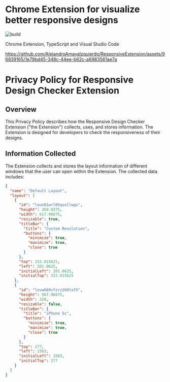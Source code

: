 # Chrome Extension for visualize better responsive designs

![build](https://github.com/chibat/chrome-extension-typescript-starter/workflows/build/badge.svg)

Chrome Extension, TypeScript and Visual Studio Code



https://github.com/AlejandroAmayaIzquierdo/ResponsiveExtension/assets/96839165/1e79bd45-348c-44ee-b62c-a6983561ae7a




# Privacy Policy for Responsive Design Checker Extension

## Overview

This Privacy Policy describes how the Responsive Design Checker Extension ("the Extension") collects, uses, and stores information. The Extension is designed for developers to check the responsiveness of their designs.

## Information Collected

The Extension collects and stores the layout information of different windows that the user can open within the Extension. The collected data includes:

```json
{
  "name": "Default Layout",
  "layout": [
    {
      "id": "loun81wrl85quxllwgs",
      "height": 360.9375,
      "width": 617.96875,
      "resizable": true,
      "titleBar": {
        "title": "Custom Resolution",
        "buttons": {
          "minimize": true,
          "maximize": true,
          "close": true
        }
      },
      "top": 333.015625,
      "left": 201.0625,
      "initialLeft": 201.0625,
      "initialTop": 333.015625
    },
    {
      "id": "lovw669vfzrz269lo75",
      "height": 567.96875,
      "width": 320,
      "resizable": false,
      "titleBar": {
        "title": "iPhone 5c",
        "buttons": {
          "minimize": true,
          "maximize": true,
          "close": true
        }
      },
      "top": 277,
      "left": 1563,
      "initialLeft": 1563,
      "initialTop": 277
    }
  ]
}

